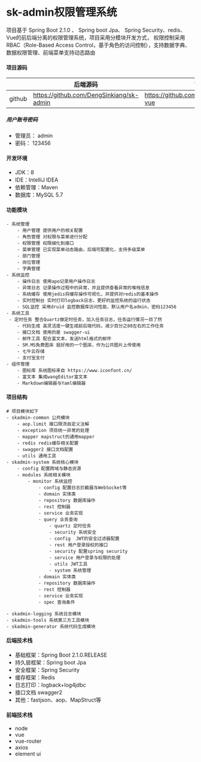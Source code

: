 # sk-admin权限管理系统

项目基于 Spring Boot 2.1.0 、 Spring boot Jpa、 Spring Security、redis、Vue的前后端分离的权限管理系统，项目采用分模块开发方式， 权限控制采用 RBAC（Role-Based Access Control，基于角色的访问控制），支持数据字典、数据权限管理、前端菜单支持动态路由

#### 项目源码

|     |   后端源码  |   前端源码  |
|---  |--- | --- |
|  github   |  https://github.com/DengSinkiang/sk-admin   |  https://github.com/DengSinkiang/skadmin-vue   |

##### 用户账号密码

- 管理员： admin
- 密码： 123456

#### 开发环境

- JDK：8
- IDE：IntelliJ IDEA
- 依赖管理：Maven
- 数据库：MySQL 5.7

#### 功能模块
```
- 系统管理
    - 用户管理 提供用户的相关配置
    - 角色管理 对权限与菜单进行分配
    - 权限管理 权限细化到接口
    - 菜单管理 已实现菜单动态路由，后端可配置化，支持多级菜单
    - 部门管理
    - 岗位管理
    - 字典管理 
- 系统监控
    - 操作日志 使用apo记录用户操作日志
    - 异常日志 记录操作过程中的异常，并且提供查看异常的堆栈信息
    - 系统缓存 使用jedis将缓存操作可视化，并提供对redis的基本操作
    - 实时控制台 实时打印logback日志，更好的监控系统的运行状态
    - SQL监控 采用druid 监控数据库访问性能，默认用户名admin，密码123456
- 系统工具
 - 定时任务 整合Quartz做定时任务，加入任务日志，任务运行情况一目了然
    - 代码生成 高灵活度一键生成前后端代码，减少百分之80左右的工作任务
    - 接口文档 使用的是 swagger-ui 
    - 邮件工具 配合富文本，发送html格式的邮件
    - SM.MS免费图床 挺好用的一个图床，作为公共图片上传使用
    - 七牛云存储 
    - 支付宝支付 
- 组件管理
    - 图标库 系统图标来自 https://www.iconfont.cn/
    - 富文本 集成wangEditor富文本
    - Markdown编辑器与Yaml编辑器
```
#### 项目结构
```
# 项目模块如下
- skadmin-common 公共模块
    - aop.limit 接口限流自定义注解
    - exception 项目统一异常的处理
    - mapper mapstruct的通用mapper
    - redis redis缓存相关配置
    - swagger2 接口文档配置
    - utils 通用工具
- skadmin-system 系统核心模块
	- config 配置跨域与静态资源
	- modules 系统相关模块
		- monitor 系统监控
		    - config 配置日志拦截器与WebSocket等
		    - domain 实体类
		    - repository 数据库操作
		    - rest 控制器
		    - service 业务实现
		    - query 业务查询
                - quartz 定时任务
                - security 系统安全
	            - config  JWT的安全过滤器配置
		        - rest 用户登录授权的接口
		        - security 配置spring security
		        - service 用户登录与权限的处理
		        - utils JWT工具
    	        - system 系统管理
			- domain 实体类
			- repository 数据库操作
			- rest 控制器
			- service 业务实现
			- spec 查询条件
		    
- skadmin-logging 系统日志模块
- skadmin-tools 系统第三方工具模块
- skadmin-generator 系统代码生成模块
```
#### 后端技术栈

- 基础框架：Spring Boot 2.1.0.RELEASE
- 持久层框架：Spring boot Jpa
- 安全框架：Spring Security
- 缓存框架：Redis
- 日志打印：logback+log4jdbc
- 接口文档 swagger2
- 其他：fastjson、aop、MapStruct等

#### 前端技术栈
- node
- vue
- vue-router
- axios
- element ui
